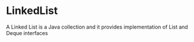 # LinkedList
A Linked List is  a Java collection and it provides implementation of List and Deque interfaces
